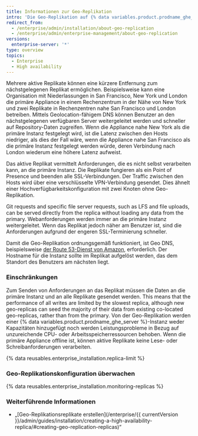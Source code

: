 ```yaml
---
title: Informationen zur Geo-Replikation
intro: 'Die Geo-Replikation auf {% data variables.product.prodname_ghe_server %} verwendet mehrere aktive Replikate, um Anforderungen von geografisch verteilten Rechenzentren zu erfüllen.'
redirect_from:
  - /enterprise/admin/installation/about-geo-replication
  - /enterprise/admin/enterprise-management/about-geo-replication
versions:
  enterprise-server: '*'
type: overview
topics:
  - Enterprise
  - High availability
---
```


Mehrere aktive Replikate können eine kürzere Entfernung zum nächstgelegenen Replikat ermöglichen. Beispielsweise kann eine Organisation mit Niederlassungen in San Francisco, New York und London die primäre Appliance in einem Rechenzentrum in der Nähe von New York und zwei Replikate in Rechenzentren nahe San Francisco und London betreiben. Mittels Geolocation-fähigem DNS können Benutzer an den nächstgelegenen verfügbaren Server weitergeleitet werden und schneller auf Repository-Daten zugreifen. Wenn die Appliance nahe New York als die primäre Instanz festgelegt wird, ist die Latenz zwischen den Hosts niedriger, als dies der Fall wäre, wenn die Appliance nahe San Francisco als die primäre Instanz festgelegt werden würde, deren Verbindung nach London wiederum eine höhere Latenz aufweist.

Das aktive Replikat vermittelt Anforderungen, die es nicht selbst verarbeiten kann, an die primäre Instanz. Die Replikate fungieren als ein Point of Presence und beenden alle SSL-Verbindungen. Der Traffic zwischen den Hosts wird über eine verschlüsselte VPN-Verbindung gesendet. Dies ähnelt einer Hochverfügbarkeitskonfiguration mit zwei Knoten ohne Geo-Replikation.

Git requests and specific file server requests, such as LFS and file uploads, can be served directly from the replica without loading any data from the primary. Webanforderungen werden immer an die primäre Instanz weitergeleitet. Wenn das Replikat jedoch näher am Benutzer ist, sind die Anforderungen aufgrund der engeren SSL-Terminierung schneller.

Damit die Geo-Replikation ordnungsgemäß funktioniert, ist Geo DNS, beispielsweise [der Route 53-Dienst von Amazon](http://docs.aws.amazon.com/Route53/latest/DeveloperGuide/routing-policy.html#routing-policy-geo), erforderlich. Der Hostname für die Instanz sollte im Replikat aufgelöst werden, das dem Standort des Benutzers am nächsten liegt.

### Einschränkungen

Zum Senden von Anforderungen an das Replikat müssen die Daten an die primäre Instanz und an alle Replikate gesendet werden. This means that the performance of all writes are limited by the slowest replica, although new geo-replicas can seed the majority of their data from existing co-located geo-replicas, rather than from the primary. Von der Geo-Replikation werden einer {% data variables.product.prodname_ghe_server %}-Instanz weder Kapazitäten hinzugefügt noch werden Leistungsprobleme in Bezug auf unzureichende CPU- oder Arbeitsspeicherressourcen behoben. Wenn die primäre Appliance offline ist, können aktive Replikate keine Lese- oder Schreibanforderungen verarbeiten.

{% data reusables.enterprise_installation.replica-limit %}

### Geo-Replikationskonfiguration überwachen

{% data reusables.enterprise_installation.monitoring-replicas %}

### Weiterführende Informationen
- „[Geo-Replikationsreplikate erstellen](/enterprise/{{ currentVersion }}/admin/guides/installation/creating-a-high-availability-replica/#creating-geo-replication-replicas)“
